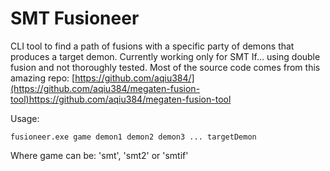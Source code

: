 # SMT Fusioneer

CLI tool to find a path of fusions with a specific party of demons that produces a target demon.
Currently working only for SMT If... using double fusion and not thoroughly tested.
Most of the source code comes from this amazing repo: [https://github.com/aqiu384/](https://github.com/aqiu384/megaten-fusion-tool)https://github.com/aqiu384/megaten-fusion-tool

Usage:

```fusioneer.exe game demon1 demon2 demon3 ... targetDemon```

Where game can be: 'smt', 'smt2' or 'smtif'
